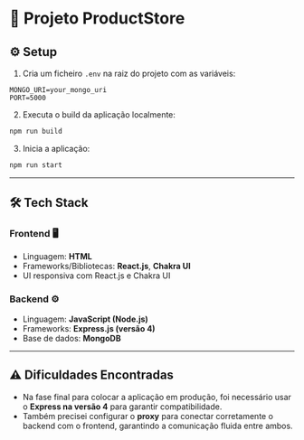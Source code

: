 # 🚀 Projeto ProductStore

## ⚙️ Setup

1. Cria um ficheiro `.env` na raiz do projeto com as variáveis:

```env
MONGO_URI=your_mongo_uri
PORT=5000
```

2. Executa o build da aplicação localmente:

```bash
npm run build
```

3. Inicia a aplicação:

```bash
npm run start
```

---

## 🛠️ Tech Stack

### Frontend 🖥️

* Linguagem: **HTML**
* Frameworks/Bibliotecas: **React.js**, **Chakra UI**
* UI responsiva com React.js e Chakra UI

### Backend ⚙️

* Linguagem: **JavaScript (Node.js)**
* Frameworks: **Express.js (versão 4)**
* Base de dados: **MongoDB**

---

## ⚠️ Dificuldades Encontradas

* Na fase final para colocar a aplicação em produção, foi necessário usar o **Express na versão 4** para garantir compatibilidade.
* Também precisei configurar o **proxy** para conectar corretamente o backend com o frontend, garantindo a comunicação fluida entre ambos.


